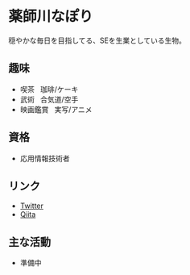 # 薬師川なぽり
穏やかな毎日を目指してる、SEを生業としている生物。

## 趣味
- 喫茶 &nbsp; 珈琲/ケーキ
- 武術 &nbsp; 合気道/空手
- 映画鑑賞 &nbsp; 実写/アニメ

## 資格
- 応用情報技術者

## リンク
- [Twitter](https://twitter.com/Yakushigawa_N)
- [Qiita](https://qiita.com/Yakushigawa_N)

## 主な活動
- 準備中

<!--
**NaporiYakushigawa/NaporiYakushigawa** is a ✨ _special_ ✨ repository because its `README.md` (this file) appears on your GitHub profile.

Here are some ideas to get you started:

- 🔭 I’m currently working on ...
- 🌱 I’m currently learning ...
- 👯 I’m looking to collaborate on ...
- 🤔 I’m looking for help with ...
- 💬 Ask me about ...
- 📫 How to reach me: ...
- 😄 Pronouns: ...
- ⚡ Fun fact: ...
-->
